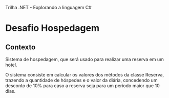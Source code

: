 Trilha .NET - Explorando a linguagem C#

# Desafio Hospedagem

## Contexto
Sistema de hospedagem, que será usado para realizar uma reserva em um hotel. 

O sistema consiste em calcular os valores dos métodos da classe Reserva, trazendo a quantidade de hóspedes e o valor da diária, concedendo um desconto de 10% para caso a reserva seja para um período maior que 10 dias.

